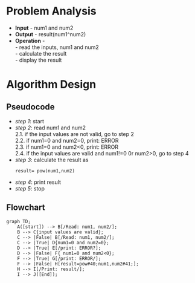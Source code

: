 # Problem Analysis
+ **Input** - num1 and num2
+ **Output** - result(num1^num2)
+ **Operation** -\
          - read the inputs, num1 and num2\
          - calculate the result\
          - display the result
# Algorithm Design
  ## Pseudocode
+ *step 1*: start
+ *step 2*: read num1 and num2\
        2.1. if the input values are not valid, go to step 2\
        2.2. if num1=0 and num2=0, print: ERROR\
        2.3. if num1=0 and num2<0, print: ERROR\
        2.4. if the input values are valid and num1!=0 0r num2>0, go to step 4
+ *step 3*: calculate the result as
   ```
   result= pow(num1,num2)
   ```
+ *step 4*: print result
+ *step 5*: stop
## Flowchart
```mermaid
graph TD;
    A([start]) --> B[/Read: num1, num2/];
    B --> C{input values are valid};
    C --> |False| B[/Read: num1, num2/];
    C --> |True| D{num1=0 and num2=0};
    D --> |True| E[/print: ERROR?];
    D --> |False| F{ num1=0 and num2<0};
    F --> |True| G[/print: ERROR/];
    F --> |False| H[result=pow#40;num1,num2#41;];
    H --> I[/Print: result/];
    I --> J([End]);
